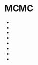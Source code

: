 # MCMC

- [](https://towardsdatascience.com/creating-animations-with-mcmc-4458ab2b6cc3)
- [](https://towardsdatascience.com/monte-carlo-tree-search-158a917a8baa)
- [](https://pbpython.com/monte-carlo.html)
- [](https://towardsdatascience.com/applications-of-mcmc-for-cryptography-and-optimization-1f99222b7132)
- [](http://pyro.ai/examples/index.html)
- [](https://towardsdatascience.com/bayesian-statistics-metropolis-hastings-from-scratch-in-python-c3b10cc4382d)
- [](https://towardsdatascience.com/monte-carlo-methods-made-simple-91758ba58dde)
- [](https://towardsdatascience.com/python-decorators-with-data-science-random-sampling-177962cae80c)
